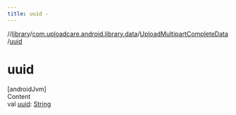 ```yaml
---
title: uuid -
---
```

//[library](../../index.md)/[com.uploadcare.android.library.data](../index.md)/[UploadMultipartCompleteData](index.md)/[uuid](uuid.md)



# uuid  
[androidJvm]  
Content  
val [uuid](uuid.md): [String](https://kotlinlang.org/api/latest/jvm/stdlib/kotlin/-string/index.html)  



